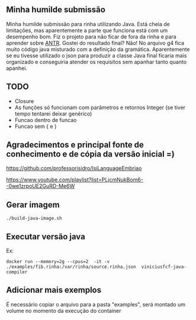 ## Minha humilde submissão

Minha humilde submissão para rinha utilizando Java. Está cheia de limitações, mas aparentemente a parte que funciona está com um desempenho bom. Fiz o projeto para não ficar de fora da rinha e para aprender sobre [ANTR](https://www.antlr.org/). Gostei do resultado final? Não! No arquivo g4 fica muito código java misturado com a definição da gramática. Aparentemente se eu tivesse utilizado o json para produzir a classe Java final ficaria mais organizado e conseguiria atender os requisitos sem apanhar tanto quanto apanhei.

## TODO

- Closure
- As funções só funcionam com parâmetros e retornos Integer (se tiver tempo tentarei deixar genérico)
- Funcao dentro de funcao
- Funcao sem { e }

## Agradecimentos e principal fonte de conhecimento e de cópia da versão inicial =)

https://github.com/professorisidro/IsiLanguageEmbriao

https://www.youtube.com/playlist?list=PLjcmNukBom6--0we1zrpoUE2GuRD-Me6W


## Gerar imagem

```
./build-java-image.sh
```

## Executar versão java

Ex:

```
docker run --memory=2g --cpus=2  -it -v ./examples/fib.rinha:/var/rinha/source.rinha.json  viniciusfcf-java-compiler

```

## Adicionar mais exemplos

É necessário copiar o arquivo para a pasta "examples", será montado um volume no momento da execução do container

